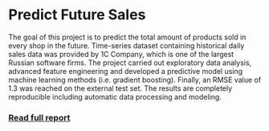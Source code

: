 # Predict Future Sales

The goal of this project is to predict the total amount of products sold in every shop in the future. Time-series dataset containing historical daily sales data was provided by 1C Company, which is one of the largest Russian software firms.
The project carried out exploratory data analysis, advanced feature engineering and developed a predictive model using machine learning methods (i.e. gradient boosting). Finally, an RMSE value of 1.3 was reached on the external test set. The results are completely reproducible including automatic data processing and modeling.

### [Read full report](https://github.com/kadyb/predict-future-sales/blob/master/Report.html)
